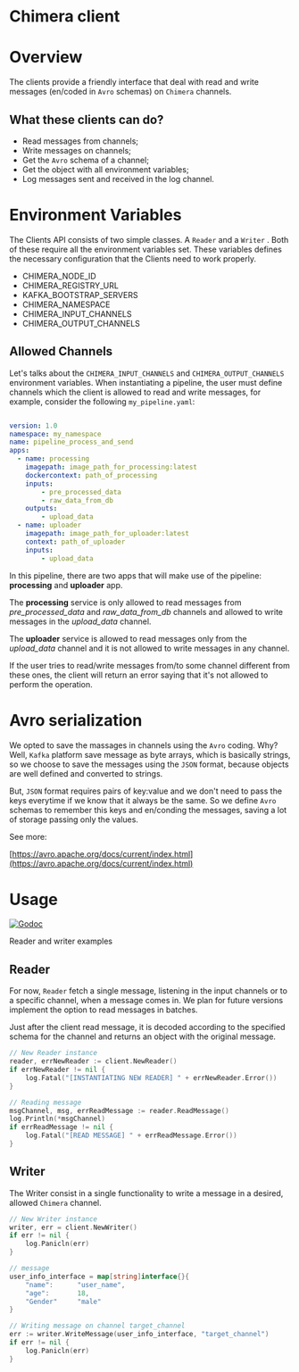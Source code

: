 # Chimera client

# Overview

The clients provide a friendly interface that deal with read and write messages (en/coded in `Avro` schemas) on `Chimera` channels.

## What these clients can do?

- Read messages from channels;
- Write messages on channels;
- Get the `Avro` schema of a channel;
- Get the object with all environment variables;
- Log messages sent and received in the log channel.

# Environment Variables

The Clients API consists of two simple classes. A `Reader` and a `Writer` .  Both of these require all the environment variables set. These variables defines the necessary configuration that the Clients need to work properly.

- CHIMERA_NODE_ID
- CHIMERA_REGISTRY_URL
- KAFKA_BOOTSTRAP_SERVERS
- CHIMERA_NAMESPACE
- CHIMERA_INPUT_CHANNELS
- CHIMERA_OUTPUT_CHANNELS

## Allowed Channels

Let's talks about the `CHIMERA_INPUT_CHANNELS` and `CHIMERA_OUTPUT_CHANNELS` environment variables. When instantiating a pipeline, the user must define channels which the client is allowed to read and write messages, for example, consider the following `my_pipeline.yaml`:

```yaml

version: 1.0
namespace: my_namespace
name: pipeline_process_and_send
apps:
  - name: processing
    imagepath: image_path_for_processing:latest
    dockercontext: path_of_processing
    inputs:
        - pre_processed_data
        - raw_data_from_db
    outputs:
        - upload_data
  - name: uploader
    imagepath: image_path_for_uploader:latest
    context: path_of_uploader
    inputs:
        - upload_data
```

In this pipeline, there are two apps that will make use of the pipeline: **processing** and **uploader** app.

The **processing** service is only allowed to read messages from *pre_processed_data* and *raw_data_from_db* channels and allowed to write messages in the *upload_data* channel. 

The **uploader** service is allowed to read messages only from the *upload_data* channel and it is not allowed to write messages in any channel.

If the user tries to read/write messages from/to some channel different from these ones, the client will return an error saying that it's not allowed to perform the operation.

# Avro serialization

We opted to save the massages in channels using the `Avro` coding. Why? Well, `Kafka` platform save message as byte arrays, which is basically strings, so we choose to save the messages using the `JSON` format, because objects are well defined and converted to strings. 

But, `JSON` format requires pairs of key:value and we don't need to pass the keys everytime if we know that it always be the same. So we define `Avro` schemas to remember this keys and en/conding the messages, saving a lot of storage passing only the values. 

See more: 

[https://avro.apache.org/docs/current/index.html](https://avro.apache.org/docs/current/index.html)

# Usage
[![Godoc](https://godoc.org/github.com/insprbr/client-golang?status.svg)](https://godoc.org/github.com/insprbr/client-golang)

Reader and writer examples

## Reader

For now, `Reader` fetch a single message, listening in the input channels or to a specific channel, when a message comes in.  We plan for future versions implement the option to read messages in batches.

Just after the client read message, it is decoded according to the specified schema for the channel and returns an object with the original message.


```go
// New Reader instance
reader, errNewReader := client.NewReader()
if errNewReader != nil {
    log.Fatal("[INSTANTIATING NEW READER] " + errNewReader.Error())
}

// Reading message
msgChannel, msg, errReadMessage := reader.ReadMessage()
log.Println(*msgChannel)
if errReadMessage != nil {
    log.Fatal("[READ MESSAGE] " + errReadMessage.Error())
}
```

## Writer

The Writer consist in a single functionality to write a message in a desired, allowed `Chimera` channel.

```go
// New Writer instance
writer, err = client.NewWriter()
if err != nil {
    log.Panicln(err)
}

// message
user_info_interface = map[string]interface{}{
    "name":      "user_name",
    "age":       18,
    "Gender"     "male"
}

// Writing message on channel target_channel
err := writer.WriteMessage(user_info_interface, "target_channel")
if err != nil {
    log.Panicln(err)
}
```
